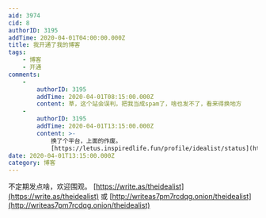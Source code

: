 ```yaml
---
aid: 3974
cid: 8
authorID: 3195
addTime: 2020-04-01T04:00:00.000Z
title: 我开通了我的博客
tags:
    - 博客
    - 开通
comments:
    -
        authorID: 3195
        addTime: 2020-04-01T08:15:00.000Z
        content: 草，这个站会误判，把我当成spam了，啥也发不了，看来得换地方
    -
        authorID: 3195
        addTime: 2020-04-01T13:15:00.000Z
        content: >-
            换了个平台，上面的作废。
            [https://letus.inspiredlife.fun/profile/idealist/status](https://letus.inspiredlife.fun/profile/idealist/status)
date: 2020-04-01T13:15:00.000Z
category: 博客
---
```


不定期发点啥，欢迎围观。 [https://write.as/theidealist](https://write.as/theidealist) 或 [http://writeas7pm7rcdqg.onion/theidealist](http://writeas7pm7rcdqg.onion/theidealist)
